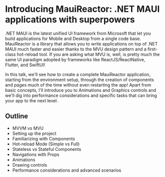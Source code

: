 # Introducing MauiReactor: .NET MAUI applications with superpowers

.NET MAUI is the latest unified UI framework from Microsoft that let you build applications for Mobile and Desktop from a single code base. 
MauiReactor is a library that allows you to write applications on top of .NET MAUI much faster and easier thanks to the MVU design pattern and a first-class hot-reload tool.
If you are asking what MVU is, well, is pretty much the same UI paradigm adopted by frameworks like ReactJS/ReactNative, Flutter, and SwiftUI!

In this talk, we'll see how to create a complete MauiReactor application, starting from the environment setup, through the creation of components and pages much of the time without even restarting the app!
Apart from basic concepts, I'll introduce you to Animations and Graphics controls and we'll dig into performance considerations and specific tasks that can bring your app to the next level.

## Outline

* MVVM vs MVU
* Setting up the project
* Familiarizing with Components
* Hot-reload Mode (Simple vs Full)
* Stateless vs Stateful Components
* Navigations with Props
* Animations
* Drawing controls
* Performance considerations and advanced scenarios
